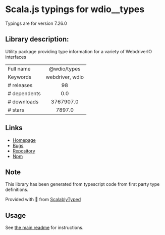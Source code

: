 
# Scala.js typings for wdio__types

Typings are for version 7.26.0

## Library description:
Utility package providing type information for a variety of WebdriverIO interfaces

|                    |                 |
| ------------------ | :-------------: |
| Full name          | @wdio/types |
| Keywords           | webdriver, wdio |
| # releases         | 98 |
| # dependents       | 0.0 |
| # downloads        | 3767907.0 |
| # stars            | 7897.0 |

## Links
- [Homepage](https://github.com/webdriverio/webdriverio/tree/main/packages/wdio-types)
- [Bugs](https://github.com/webdriverio/webdriverio/issues)
- [Repository](https://github.com/webdriverio/webdriverio)
- [Npm](https://www.npmjs.com/package/%40wdio%2Ftypes)
    


## Note
This library has been generated from typescript code from first party type definitions.

Provided with :purple_heart: from [ScalablyTyped](https://github.com/oyvindberg/ScalablyTyped)

## Usage
See [the main readme](../../readme.md) for instructions.


